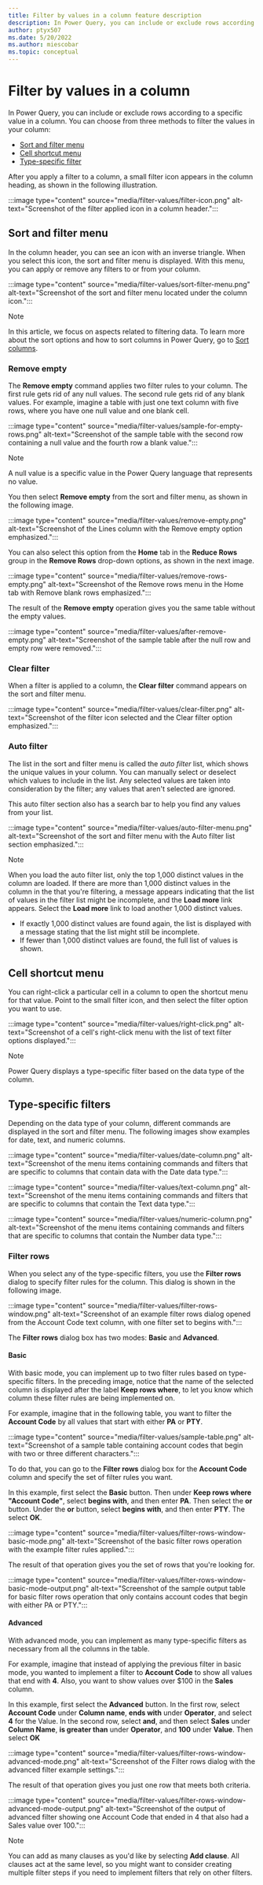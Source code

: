 ```yaml
---
title: Filter by values in a column feature description
description: In Power Query, you can include or exclude rows according to a specific value by using any of the filter commands in a column.
author: ptyx507
ms.date: 5/20/2022
ms.author: miescobar
ms.topic: conceptual
---
```


# Filter by values in a column

In Power Query, you can include or exclude rows according to a specific value in a column. You can choose from three methods to filter the values in your column:

* [Sort and filter menu](#sort-and-filter-menu)
* [Cell shortcut menu](#cell-shortcut-menu)
* [Type-specific filter](#type-specific-filters)

After you apply a filter to a column, a small filter icon appears in the column heading, as shown in the following illustration.

:::image type="content" source="media/filter-values/filter-icon.png" alt-text="Screenshot of the filter applied icon in a column header.":::

## Sort and filter menu

In the column header, you can see an icon with an inverse triangle. When you select this icon, the sort and filter menu is displayed. With this menu, you can apply or remove any filters to or from your column.

:::image type="content" source="media/filter-values/sort-filter-menu.png" alt-text="Screenshot of the sort and filter menu located under the column icon.":::

> [!NOTE]
> In this article, we focus on aspects related to filtering data. To learn more about the sort options and how to sort columns in Power Query, go to [Sort columns](sort-columns.md).  

### Remove empty

The **Remove empty** command applies two filter rules to your column. The first rule gets rid of any null values. The second rule gets rid of any blank values. For example, imagine a table with just one text column with five rows, where you have one null value and one blank cell.

:::image type="content" source="media/filter-values/sample-for-empty-rows.png" alt-text="Screenshot of the sample table with the second row containing a null value and the fourth row a blank value.":::

> [!NOTE]
> A null value is a specific value in the Power Query language that represents no value.

You then select **Remove empty** from the sort and filter menu, as shown in the following image.

:::image type="content" source="media/filter-values/remove-empty.png" alt-text="Screenshot of the Lines column with the Remove empty option emphasized.":::

You can also select this option from the **Home** tab in the **Reduce Rows** group in the **Remove Rows** drop-down options, as shown in the next image.

:::image type="content" source="media/filter-values/remove-rows-empty.png" alt-text="Screenshot of the Remove rows menu in the Home tab with Remove blank rows emphasized.":::

The result of the **Remove empty** operation gives you the same table without the empty values.

:::image type="content" source="media/filter-values/after-remove-empty.png" alt-text="Screenshot of the sample table after the null row and empty row were removed.":::

### Clear filter

When a filter is applied to a column, the **Clear filter** command appears on the sort and filter menu.

:::image type="content" source="media/filter-values/clear-filter.png" alt-text="Screenshot of the filter icon selected and the Clear filter option emphasized.":::

### Auto filter

The list in the sort and filter menu is called the *auto filter* list, which shows the unique values in your column. You can manually select or deselect which values to include in the list. Any selected values are taken into consideration by the filter; any values that aren't selected are ignored.

This auto filter section also has a search bar to help you find any values from your list.

:::image type="content" source="media/filter-values/auto-filter-menu.png" alt-text="Screenshot of the sort and filter menu with the Auto filter list section emphasized.":::

> [!NOTE]
> When you load the auto filter list, only the top 1,000 distinct values in the column are loaded. If there are more than 1,000 distinct values in the column in the that you're filtering, a message appears indicating that the list of values in the filter list might be incomplete, and the **Load more** link appears. Select the **Load more** link to load another 1,000 distinct values.
>
> * If exactly 1,000 distinct values are found again, the list is displayed with a message stating that the list might still be incomplete.
> * If fewer than 1,000 distinct values are found, the full list of values is shown.

## Cell shortcut menu

You can right-click a particular cell in a column to open the shortcut menu for that value. Point to the small filter icon, and then select the filter option you want to use.

:::image type="content" source="media/filter-values/right-click.png" alt-text="Screenshot of a cell's right-click menu with the list of text filter options displayed.":::

> [!NOTE]
> Power Query displays a type-specific filter based on the data type of the column.

## Type-specific filters

Depending on the data type of your column, different commands are displayed in the sort and filter menu. The following images show examples for date, text, and numeric columns.

:::image type="content" source="media/filter-values/date-column.png" alt-text="Screenshot of the menu items containing commands and filters that are specific to columns that contain data with the Date data type.":::

:::image type="content" source="media/filter-values/text-column.png" alt-text="Screenshot of the menu items containing commands and filters that are specific to columns that contain the Text data type.":::

:::image type="content" source="media/filter-values/numeric-column.png" alt-text="Screenshot of the menu items containing commands and filters that are specific to columns that contain the Number data type.":::

### Filter rows

When you select any of the type-specific filters, you use the **Filter rows** dialog to specify filter rules for the column. This dialog is shown in the following image.

:::image type="content" source="media/filter-values/filter-rows-window.png" alt-text="Screenshot of an example filter rows dialog opened from the Account Code text column, with one filter set to begins with.":::

The **Filter rows** dialog box has two modes: **Basic** and **Advanced**.

#### Basic

With basic mode, you can implement up to two filter rules based on type-specific filters. In the preceding image, notice that the name of the selected column is displayed after the label **Keep rows where**, to let you know which column these filter rules are being implemented on.

For example, imagine that in the following table, you want to filter the **Account Code** by all values that start with either **PA** or **PTY**.

:::image type="content" source="media/filter-values/sample-table.png" alt-text="Screenshot of a sample table containing account codes that begin with two or three different characters.":::

To do that, you can go to the **Filter rows** dialog box for the **Account Code** column and specify the set of filter rules you want.

In this example, first select the **Basic** button. Then under **Keep rows where "Account Code"**, select **begins with**, and then enter **PA**. Then select the **or** button. Under the **or** button, select **begins with**, and then enter **PTY**. The select **OK**.

:::image type="content" source="media/filter-values/filter-rows-window-basic-mode.png" alt-text="Screenshot of the basic filter rows operation with the example filter rules applied.":::

The result of that operation gives you the set of rows that you're looking for.

:::image type="content" source="media/filter-values/filter-rows-window-basic-mode-output.png" alt-text="Screenshot of the sample output table for basic filter rows operation that only contains account codes that begin with either PA or PTY.":::

#### Advanced

With advanced mode, you can implement as many type-specific filters as necessary from all the columns in the table.

For example, imagine that instead of applying the previous filter in basic mode, you wanted to implement a filter to **Account Code** to show all values that end with **4**. Also, you want to show values over $100 in the **Sales** column.

In this example, first select the **Advanced** button. In the first row, select **Account Code** under **Column name**, **ends with** under **Operator**, and select **4** for the Value. In the second row, select **and**, and then select **Sales** under **Column Name**, **is greater than** under **Operator**, and **100** under **Value**. Then select **OK**

:::image type="content" source="media/filter-values/filter-rows-window-advanced-mode.png" alt-text="Screenshot of the Filter rows dialog with the advanced filter example settings.":::

The result of that operation gives you just one row that meets both criteria.

:::image type="content" source="media/filter-values/filter-rows-window-advanced-mode-output.png" alt-text="Screenshot of the output of advanced filter showing one Account Code that ended in 4 that also had a Sales value over 100.":::

> [!NOTE]
> You can add as many clauses as you'd like by selecting **Add clause**. All clauses act at the same level, so you might want to consider creating multiple filter steps if you need to implement filters that rely on other filters.
